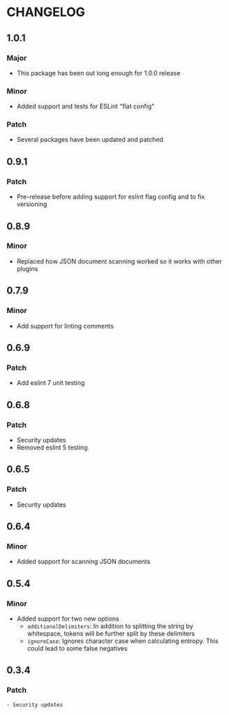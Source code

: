 # CHANGELOG

## 1.0.1

### Major

- This package has been out long enough for 1.0.0 release

### Minor

- Added support and tests for ESLint "flat config"

### Patch

- Several packages have been updated and patched

## 0.9.1

### Patch

- Pre-release before adding support for eslint flag config and to fix versioning

## 0.8.9

### Minor

- Replaced how JSON document scanning worked so it works with other plugins

## 0.7.9

### Minor

- Add support for linting comments

## 0.6.9

### Patch

- Add eslint 7 unit testing

## 0.6.8

### Patch

- Security updates
- Removed eslint 5 testing

## 0.6.5

### Patch

- Security updates

## 0.6.4

### Minor

- Added support for scanning JSON documents

## 0.5.4

### Minor

- Added support for two new options
  - `additionalDelimiters`: In addition to splitting the string by whitespace, tokens will be further split by these delimiters
  - `ignoreCase`: Ignores character case when calculating entropy. This could lead to some false negatives

## 0.3.4

### Patch

    - Security updates
